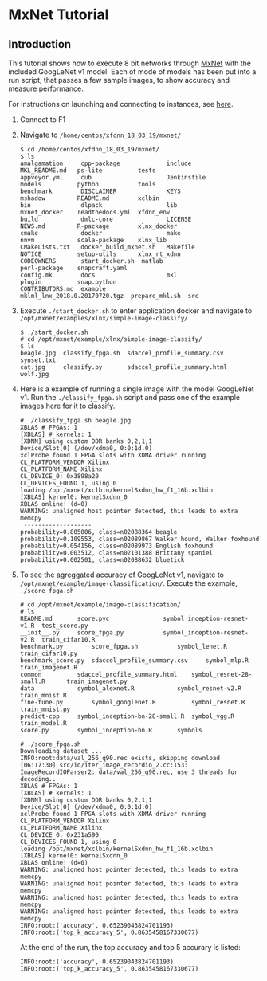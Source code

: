 # MxNet Tutorial

## Introduction
This tutorial shows how to execute 8 bit networks through [MxNet][] with the included GoogLeNet v1 model. Each of mode of models has been put into a run script, that passes a few sample images, to show accuracy and measure performance.

For instructions on launching and connecting to instances, see [here][].

1. Connect to F1
2. Navigate to `/home/centos/xfdnn_18_03_19/mxnet/`
	```
	$ cd /home/centos/xfdnn_18_03_19/mxnet/
	$ ls
	amalgamation     cpp-package             include                        MKL_README.md   ps-lite          tests
	appveyor.yml     cub                     Jenkinsfile                    models          python           tools
	benchmark        DISCLAIMER              KEYS                           mshadow         README.md        xclbin
	bin              dlpack                  lib                            mxnet_docker    readthedocs.yml  xfdnn_env
	build            dmlc-core               LICENSE                        NEWS.md         R-package        xlnx_docker
	cmake            docker                  make                           nnvm            scala-package    xlnx_lib
	CMakeLists.txt   docker_build_mxnet.sh   Makefile                       NOTICE          setup-utils      xlnx_rt_xdnn
	CODEOWNERS       start_docker.sh  matlab                         perl-package    snapcraft.yaml
	config.mk        docs                    mkl                            plugin          snap.python
	CONTRIBUTORS.md  example                 mklml_lnx_2018.0.20170720.tgz  prepare_mkl.sh  src
	```

3. Execute `./start_docker.sh` to enter application docker and navigate to `/opt/mxnet/examples/xlnx/simple-image-classify/`

	```
	$ ./start_docker.sh
	# cd /opt/mxnet/example/xlnx/simple-image-classify/
	$ ls
	beagle.jpg  classify_fpga.sh  sdaccel_profile_summary.csv   synset.txt
	cat.jpg     classify.py       sdaccel_profile_summary.html  wolf.jpg
	```

4. Here is a example of running a single image with the model GoogLeNet v1. Run the `./classify_fpga.sh` script and pass one of the example images here for it to classify.
	```
	# ./classify_fpga.sh beagle.jpg
	XBLAS # FPGAs: 1
	[XBLAS] # kernels: 1
	[XDNN] using custom DDR banks 0,2,1,1
	Device/Slot[0] (/dev/xdma0, 0:0:1d.0)
	xclProbe found 1 FPGA slots with XDMA driver running
	CL_PLATFORM_VENDOR Xilinx
	CL_PLATFORM_NAME Xilinx
	CL_DEVICE_0: 0x3898a20
	CL_DEVICES_FOUND 1, using 0
	loading /opt/mxnet/xclbin/kernelSxdnn_hw_f1_16b.xclbin
	[XBLAS] kernel0: kernelSxdnn_0
	XBLAS online! (d=0)
	WARNING: unaligned host pointer detected, this leads to extra memcpy
	 -------------------
	probability=0.805006, class=n02088364 beagle
	probability=0.109553, class=n02089867 Walker hound, Walker foxhound
	probability=0.054156, class=n02089973 English foxhound
	probability=0.003512, class=n02101388 Brittany spaniel
	probability=0.002501, class=n02088632 bluetick
	```

5. To see the agreggated accuracy of GoogLeNet v1, navigate to `/opt/mxnet/example/image-classification/`. Execute the example, `./score_fpga.sh`
	```
	# cd /opt/mxnet/example/image-classification/
	# ls
	README.md	    score.pyc			    symbol_inception-resnet-v1.R  test_score.py
	__init__.py	    score_fpga.py		    symbol_inception-resnet-v2.R  train_cifar10.R
	benchmark.py	    score_fpga.sh		    symbol_lenet.R		  train_cifar10.py
	benchmark_score.py  sdaccel_profile_summary.csv     symbol_mlp.R		  train_imagenet.R
	common		    sdaccel_profile_summary.html    symbol_resnet-28-small.R	  train_imagenet.py
	data		    symbol_alexnet.R		    symbol_resnet-v2.R		  train_mnist.R
	fine-tune.py	    symbol_googlenet.R		    symbol_resnet.R		  train_mnist.py
	predict-cpp	    symbol_inception-bn-28-small.R  symbol_vgg.R		  train_model.R
	score.py	    symbol_inception-bn.R	    symbols

	# ./score_fpga.sh
	Downloading dataset ...
	INFO:root:data/val_256_q90.rec exists, skipping download
	[06:17:30] src/io/iter_image_recordio_2.cc:153: ImageRecordIOParser2: data/val_256_q90.rec, use 3 threads for decoding..
	XBLAS # FPGAs: 1
	[XBLAS] # kernels: 1
	[XDNN] using custom DDR banks 0,2,1,1
	Device/Slot[0] (/dev/xdma0, 0:0:1d.0)
	xclProbe found 1 FPGA slots with XDMA driver running
	CL_PLATFORM_VENDOR Xilinx
	CL_PLATFORM_NAME Xilinx
	CL_DEVICE_0: 0x231a590
	CL_DEVICES_FOUND 1, using 0
	loading /opt/mxnet/xclbin/kernelSxdnn_hw_f1_16b.xclbin
	[XBLAS] kernel0: kernelSxdnn_0
	XBLAS online! (d=0)
	WARNING: unaligned host pointer detected, this leads to extra memcpy
	WARNING: unaligned host pointer detected, this leads to extra memcpy
	WARNING: unaligned host pointer detected, this leads to extra memcpy
	WARNING: unaligned host pointer detected, this leads to extra memcpy
	INFO:root:('accuracy', 0.65239043824701193)
	INFO:root:('top_k_accuracy_5', 0.8635458167330677)
	```

	At the end of the run, the top accuracy and top 5 accurary is listed:
	```
	INFO:root:('accuracy', 0.65239043824701193)
	INFO:root:('top_k_accuracy_5', 0.8635458167330677)
	```



[here]: launching_instance.md
[click here]: https://github.com/aws/aws-fpga/blob/master/sdk/userspace/fpga_mgmt_tools/README.md#sudo-or-root-privileges
[MxNet]:https://github.com/apache/incubator-mxnet
